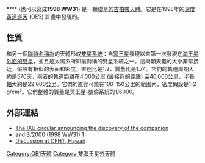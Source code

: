 **** (也可以寫成**1998 WW31**) 是一顆[聯星的](../Page/雙小行星.md "wikilink")[古柏帶天體](https://zh.wikipedia.org/wiki/古柏帶 "wikilink")。它是在1998年的[深度黃道巡天](../Page/深度黃道巡天.md "wikilink") (DES) 計畫中發現的。

## 性質

和另一個[臨時名稱為](../Page/天文學臨時編號.md "wikilink")的天體形成[雙星系統](../Page/雙小行星.md "wikilink")：自[冥王星](../Page/冥王星.md "wikilink")發現以來第一次發現在[海王星外面的雙星](../Page/海王星外天體.md "wikilink")，並且是太陽系所知最對稱的雙星系統之一。這兩顆天體的大小非常接近，假設有相似的表面和密度，直徑比是1.2，質量比是1.74。它們的軌道周期大約是570天，兩者的軌道距離在4,000公里 (最接近的距離) 至40,000公里，[半長軸](../Page/半長軸.md "wikilink")大約是22,000公里。它們的直徑可能在100-150公里的範圍內，密度假設是1-2 g/cm³。它們整體的質量是冥王星-凱倫系統的1/6000。

## 外部連結

  - [The IAU circular announcing the discovery of the companion](https://web.archive.org/web/20060426174950/http://cfa-www.harvard.edu/iauc/07600/07610.html)
  - [ and S/2000 (1998 WW31) 1](http://www.johnstonsarchive.net/astro/astmoons/am1998ww31.html)
  - [Discussion at CFHT, Hawaii](http://cfht.hawaii.edu/~veillet/WW31.html)

[Category:QB1天體](https://zh.wikipedia.org/wiki/Category:QB1天體 "wikilink") [Category:雙海王星外天體](https://zh.wikipedia.org/wiki/Category:雙海王星外天體 "wikilink")